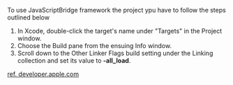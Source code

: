 
To use JavaScriptBridge framework the project  ypu have to follow the steps outlined below

 1. In Xcode, double-click the target's name under "Targets" in the Project window.
 2. Choose the Build pane from the ensuing Info window.
 3. Scroll down to the Other Linker Flags build setting under the Linking collection and set its value to **-all_load**.

 [ref. developer.apple.com](https://developer.apple.com/library/mac/qa/qa1490/_index.html)
